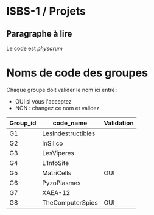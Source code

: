 # ISBS-1 / Projets

## Paragraphe à lire

Le code est _physarum_

# Noms de code des groupes

Chaque groupe doit valider le nom ici entré :

- OUI si vous l'acceptez
- NON : changez ce nom et validez.



| Group_id      | code_name          | Validation |
| ------------- | -------------      | ---        |
| G1            | LesIndestructibles |            |
| G2            | InSilico           |            |
| G3            | LesViperes         |            |
| G4            | L'InfoSite         |            |
| G5            | MatriCells         |    OUI        |
| G6            | PyzoPlasmes        |            |
| G7            | XAEA-12            |            |
| G8            | TheComputerSpies   |    OUI     |
